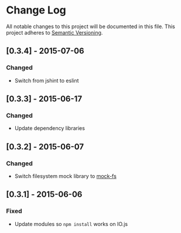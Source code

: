 # Change Log
All notable changes to this project will be documented in this file.
This project adheres to [Semantic Versioning](http://semver.org/).

## [0.3.4] - 2015-07-06
### Changed
- Switch from jshint to eslint

## [0.3.3] - 2015-06-17
### Changed
- Update dependency libraries

## [0.3.2] - 2015-06-07
### Changed
- Switch filesystem mock library to [mock-fs](https://github.com/tschaub/mock-fs)

## [0.3.1] - 2015-06-06
### Fixed
- Update modules so `npm install` works on IO.js
